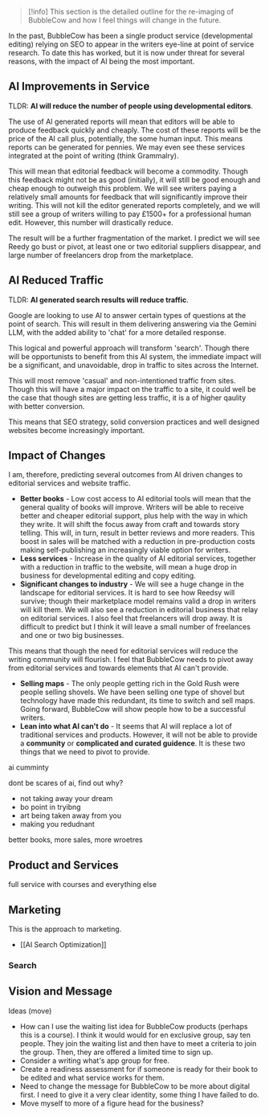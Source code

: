 > [!info] 
>  This section is the detailed outline for the re-imaging of BubbleCow and how I feel things will change in the future.

In the past, BubbleCow has been a single product service (developmental editing) relying on SEO to appear in the writers eye-line at point of service research. To date this has worked, but it is now under threat for several reasons, with the impact of AI being the most important.
## AI Improvements in Service
TLDR: **AI will reduce the number of people using developmental editors**. 

The use of AI generated reports will mean that editors will be able to produce feedback quickly and cheaply. The cost of these reports will be the price of the AI call plus, potentially, the some human input. This means reports can be generated for pennies. We may even see these services integrated at the point of writing (think Grammalry).

This will mean that editorial feedback will become a commodity. Though this feedback might not be as good (initially), it will still be good enough and cheap enough to outweigh this problem. We will see writers paying a relatively small amounts for feedback that will significantly improve their writing. This will not kill the editor generated reports completely, and we will still see a group of writers willing to pay £1500+ for a professional human edit. However, this number will drastically reduce. 

The result will be a further fragmentation of the market. I predict we will see Reedy go bust or pivot, at least one or two editorial suppliers disappear, and large number of freelancers drop from the marketplace.  
## AI Reduced Traffic
TLDR: **AI generated search results will reduce traffic**. 

Google are looking to use AI to answer certain types of questions at the point of search. This will result in them delivering answering via the Gemini LLM, with the added ability to 'chat' for a more detailed response. 

This logical and powerful approach will transform 'search'. Though there will be opportunists to benefit from this AI system, the immediate impact will be a significant, and unavoidable, drop in traffic to sites across the Internet. 

This will most remove 'casual' and non-intentioned traffic from sites. Though this will have a major impact on the traffic to a site, it could well be the case that though sites are getting less traffic, it is a of higher qaulity with better conversion. 

This means that SEO strategy, solid conversion practices and well designed websites become increasingly important. 

## Impact of Changes
I am, therefore, predicting several outcomes from AI driven changes to editorial services and website traffic.

- **Better books** - Low cost access to AI editorial tools will mean that the general quality of books will improve. Writers will be able to receive better and cheaper editorial support, plus help with the way in which they write. It will shift the focus away from craft and towards story telling.  This will, in turn, result in better reviews and more readers. This boost in sales will be matched with a reduction in pre-production costs making self-publishing an increasingly viable option for writers. 
- **Less services** - Increase in the quality of AI editorial services, together with a reduction in traffic to the website, will mean a huge drop in business for developmental editing and copy editing. 
- **Significant changes to industry** - We will see a huge change in the landscape for editorial services. It is hard to see how Reedsy will survive; though their marketplace model remains valid a drop in writers will kill them. We will also see a reduction in editorial business that relay on editorial services. I also feel that freelancers will drop away. It is difficult to predict but I think it will leave a small number of freelances and one or two big businesses. 

This means that though the need for editorial services will reduce the writing community will flourish. I feel that BubbleCow needs to pivot away from editorial services and towards elements that AI can't provide. 

- **Selling maps** - The only people getting rich in the Gold Rush were people selling shovels. We have been selling one type of shovel but technology have made this redundant, its time to switch and sell maps. Going forward, BubbleCow will show people how to be a successful writers.  
- **Lean into what AI can't do** - It seems that AI will replace a lot of traditional services and products. However, it will not be able to provide a **community** or **complicated and curated guidence**. It is these two things that we need to pivot to provide. 

ai cumminty


dont be scares of ai, find out why?
- not taking away your dream
- bo point in tryibng
- art being taken away from you
- making you redudnant

better books, more sales, more wroetres

## Product and Services

full service with courses and everything else


## Marketing
This is the approach to marketing.
 - [[AI Search Optimization]]
### Search



## Vision and Message


Ideas (move)
- How can I use the waiting list idea for BubbleCow products (perhaps this is a course). I think it would would for en exclusive group, say ten people. They join the waiting list and then have to meet a criteria to join the group. Then, they are offered a limited time to sign up. 
- Consider a writing what's app group for free.
- Create a readiness assessment for if someone is ready for their book to be edited and what service works for them.
- Need to change the message for BubbleCow to be more about digital first. I need to give it a very clear identity, some thing I have failed to do. 
- Move myself to more of a figure head for the business?


